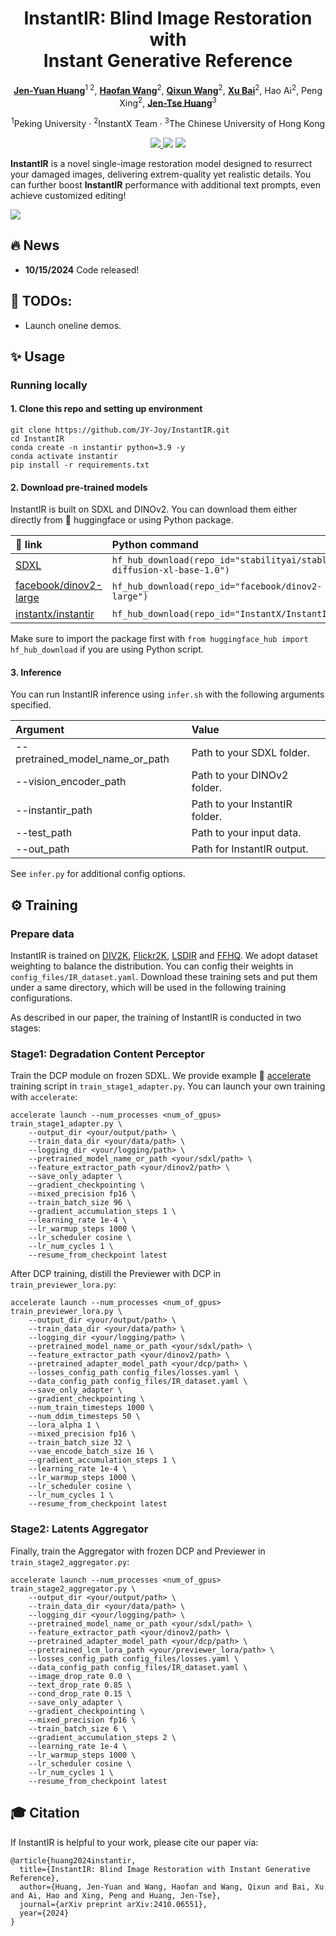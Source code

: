 <div align="center">
<h1>InstantIR: Blind Image Restoration with</br>Instant Generative Reference</h1>

[**Jen-Yuan Huang**](https://jy-joy.github.io)<sup>1&nbsp;2</sup>, [**Haofan Wang**](https://haofanwang.github.io/)<sup>2</sup>, [**Qixun Wang**](https://github.com/wangqixun)<sup>2</sup>, [**Xu Bai**](https://huggingface.co/baymin0220)<sup>2</sup>, Hao Ai<sup>2</sup>, Peng Xing<sup>2</sup>, [**Jen-Tse Huang**](https://penguinnnnn.github.io)<sup>3</sup> <br>

<sup>1</sup>Peking University · <sup>2</sup>InstantX Team · <sup>3</sup>The Chinese University of Hong Kong

<!-- <sup>*</sup>corresponding authors -->

<a href='https://arxiv.org/abs/2410.06551'><img src='https://img.shields.io/badge/arXiv-2410.06551-b31b1b.svg'>
<a href='https://jy-joy.github.io/InstantIR/'><img src='https://img.shields.io/badge/Project-Page-green'></a>
<a href='https://huggingface.co/InstantX/InstantIR'><img src='https://img.shields.io/static/v1?label=Model&message=Huggingface&color=orange'></a> 
<!-- [![GitHub](https://img.shields.io/github/stars/InstantID/InstantID?style=social)](https://github.com/InstantID/InstantID) -->

<!-- <a href='https://huggingface.co/spaces/InstantX/InstantID'><img src='https://img.shields.io/badge/%F0%9F%A4%97%20Hugging%20Face-Spaces-blue'></a>
[![ModelScope](https://img.shields.io/badge/ModelScope-Studios-blue)](https://modelscope.cn/studios/instantx/InstantID/summary)
[![Open in OpenXLab](https://cdn-static.openxlab.org.cn/app-center/openxlab_app.svg)](https://openxlab.org.cn/apps/detail/InstantX/InstantID) -->

</div>

**InstantIR** is a novel single-image restoration model designed to resurrect your damaged images, delivering extrem-quality yet realistic details. You can further boost **InstantIR** performance with additional text prompts, even achieve customized editing!


<!-- >**Abstract**: <br>
> Handling test-time unknown degradation is the major challenge in Blind Image Restoration (BIR), necessitating high model generalization. An effective strategy is to incorporate prior knowledge, either from human input or generative model. In this paper, we introduce Instant-reference Image Restoration (InstantIR), a novel diffusion-based BIR method which dynamically adjusts generation condition during inference. We first extract a compact representation of the input via a pre-trained vision encoder. At each generation step, this representation is used to decode current diffusion latent and instantiate it in the generative prior. The degraded image is then encoded with this reference, providing robust generation condition. We observe the variance of generative references fluctuate with degradation intensity, which we further leverage as an indicator for developing a sampling algorithm adaptive to input quality. Extensive experiments demonstrate InstantIR achieves state-of-the-art performance and offering outstanding visual quality. Through modulating generative references with textual description, InstantIR can restore extreme degradation and additionally feature creative restoration. -->

<img src='assets/teaser_figure.png'>

## 🔥 News
- **10/15/2024** Code released!

## 📝 TODOs:
- Launch oneline demos.

## ✨ Usage
<!-- ### Online Demo
We provide a Gradio Demo on 🤗, click the button below and have fun with InstantIR! -->

### Running locally
#### 1. Clone this repo and setting up environment
```
git clone https://github.com/JY-Joy/InstantIR.git
cd InstantIR
conda create -n instantir python=3.9 -y
conda activate instantir
pip install -r requirements.txt
```

#### 2. Download pre-trained models

InstantIR is built on SDXL and DINOv2. You can download them either directly from 🤗 huggingface or using Python package.

| 🤗 link | Python command
| :--- | :----------
|[SDXL](https://huggingface.co/stabilityai/stable-diffusion-xl-base-1.0) | `hf_hub_download(repo_id="stabilityai/stable-diffusion-xl-base-1.0")`
|[facebook/dinov2-large](https://huggingface.co/facebook/dinov2-large) | `hf_hub_download(repo_id="facebook/dinov2-large")`
|[instantx/instantir](https://huggingface.co/facebook/dinov2-large) | `hf_hub_download(repo_id="InstantX/InstantIR")`

Make sure to import the package first with `from huggingface_hub import hf_hub_download` if you are using Python script.

#### 3. Inference

You can run InstantIR inference using `infer.sh` with the following arguments specified.

| Argument | Value
| :--- | :----------
|--pretrained_model_name_or_path | Path to your SDXL folder.
|--vision_encoder_path | Path to your DINOv2 folder.
|--instantir_path | Path to your InstantIR folder.
|--test_path | Path to your input data.
|--out_path | Path for InstantIR output.

See `infer.py` for additional config options. 

## ⚙️ Training

### Prepare data

InstantIR is trained on [DIV2K](https://www.kaggle.com/datasets/joe1995/div2k-dataset), [Flickr2K](https://www.kaggle.com/datasets/daehoyang/flickr2k), [LSDIR](https://data.vision.ee.ethz.ch/yawli/index.html) and [FFHQ](https://www.kaggle.com/datasets/rahulbhalley/ffhq-1024x1024). We adopt dataset weighting to balance the distribution. You can config their weights in ```config_files/IR_dataset.yaml```. Download these training sets and put them under a same directory, which will be used in the following training configurations.

As described in our paper, the training of InstantIR is conducted in two stages:

### Stage1: Degradation Content Perceptor

Train the DCP module on frozen SDXL. We provide example 🤗 [accelerate](https://huggingface.co/docs/accelerate/index) training script in `train_stage1_adapter.py`. You can launch your own training with `accelerate`:

```
accelerate launch --num_processes <num_of_gpus> train_stage1_adapter.py \
    --output_dir <your/output/path> \
    --train_data_dir <your/data/path> \
    --logging_dir <your/logging/path> \
    --pretrained_model_name_or_path <your/sdxl/path> \
    --feature_extractor_path <your/dinov2/path> \
    --save_only_adapter \
    --gradient_checkpointing \
    --mixed_precision fp16 \
    --train_batch_size 96 \
    --gradient_accumulation_steps 1 \
    --learning_rate 1e-4 \
    --lr_warmup_steps 1000 \
    --lr_scheduler cosine \
    --lr_num_cycles 1 \
    --resume_from_checkpoint latest
```

After DCP training, distill the Previewer with DCP in `train_previewer_lora.py`:

```
accelerate launch --num_processes <num_of_gpus> train_previewer_lora.py \
    --output_dir <your/output/path> \
    --train_data_dir <your/data/path> \
    --logging_dir <your/logging/path> \
    --pretrained_model_name_or_path <your/sdxl/path> \
    --feature_extractor_path <your/dinov2/path> \
    --pretrained_adapter_model_path <your/dcp/path> \
    --losses_config_path config_files/losses.yaml \
    --data_config_path config_files/IR_dataset.yaml \
    --save_only_adapter \
    --gradient_checkpointing \
    --num_train_timesteps 1000 \
    --num_ddim_timesteps 50 \
    --lora_alpha 1 \
    --mixed_precision fp16 \
    --train_batch_size 32 \
    --vae_encode_batch_size 16 \
    --gradient_accumulation_steps 1 \
    --learning_rate 1e-4 \
    --lr_warmup_steps 1000 \
    --lr_scheduler cosine \
    --lr_num_cycles 1 \
    --resume_from_checkpoint latest
```


### Stage2: Latents Aggregator

Finally, train the Aggregator with frozen DCP and Previewer in `train_stage2_aggregator.py`:

```
accelerate launch --num_processes <num_of_gpus> train_stage2_aggregator.py \
    --output_dir <your/output/path> \
    --train_data_dir <your/data/path> \
    --logging_dir <your/logging/path> \
    --pretrained_model_name_or_path <your/sdxl/path> \
    --feature_extractor_path <your/dinov2/path> \
    --pretrained_adapter_model_path <your/dcp/path> \
    --pretrained_lcm_lora_path <your/previewer_lora/path> \
    --losses_config_path config_files/losses.yaml \
    --data_config_path config_files/IR_dataset.yaml \
    --image_drop_rate 0.0 \
    --text_drop_rate 0.85 \
    --cond_drop_rate 0.15 \
    --save_only_adapter \
    --gradient_checkpointing \
    --mixed_precision fp16 \
    --train_batch_size 6 \
    --gradient_accumulation_steps 2 \
    --learning_rate 1e-4 \
    --lr_warmup_steps 1000 \
    --lr_scheduler cosine \
    --lr_num_cycles 1 \
    --resume_from_checkpoint latest
```

## 🎓 Citation

If InstantIR is helpful to your work, please cite our paper via:

```
@article{huang2024instantir,
  title={InstantIR: Blind Image Restoration with Instant Generative Reference},
  author={Huang, Jen-Yuan and Wang, Haofan and Wang, Qixun and Bai, Xu and Ai, Hao and Xing, Peng and Huang, Jen-Tse},
  journal={arXiv preprint arXiv:2410.06551},
  year={2024}
}
```